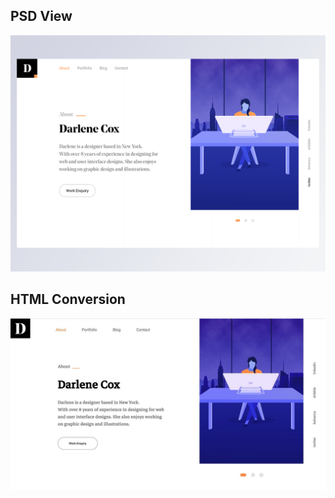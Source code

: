 ## PSD View
![psdHomeView](images/Background.png)

## HTML Conversion
![homePageView](images/htmlversion.jpeg)